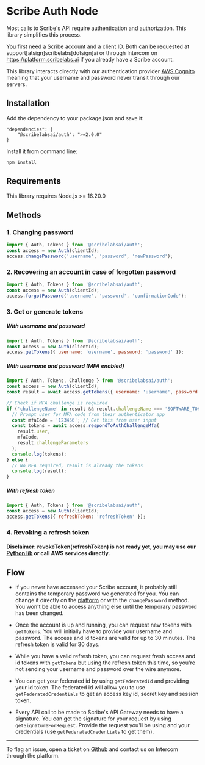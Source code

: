 # Scribe Auth Node

Most calls to Scribe's API require authentication and authorization. This library simplifies this process.

You first need a Scribe account and a client ID. Both can be requested at support[atsign]scribelabs[dotsign]ai or through Intercom on https://platform.scribelabs.ai if you already have a Scribe account.

This library interacts directly with our authentication provider [AWS Cognito](https://aws.amazon.com/cognito/) meaning that your username and password never transit through our servers.

## Installation

Add the dependency to your package.json and save it:

```
"dependencies": {
	"@scribelabsai/auth": ">=2.0.0"
}
```

Install it from command line:

```
npm install
```

## Requirements

This library requires Node.js >= 16.20.0

## Methods

### 1. Changing password

```javascript
import { Auth, Tokens } from '@scribelabsai/auth';
const access = new Auth(clientId);
access.changePassword('username', 'password', 'newPassword');
```

### 2. Recovering an account in case of forgotten password

```javascript
import { Auth, Tokens } from '@scribelabsai/auth';
const access = new Auth(clientId);
access.forgotPassword('username', 'password', 'confirmationCode');
```

### 3. Get or generate tokens

##### With username and password

```javascript
import { Auth, Tokens } from '@scribelabsai/auth';
const access = new Auth(clientId);
access.getTokens({ username: 'username', password: 'password' });
```

##### With username and password (MFA enabled)

```javascript
import { Auth, Tokens, Challenge } from '@scribelabsai/auth';
const access = new Auth(clientId);
const result = await access.getTokens({ username: 'username', password: 'password' });

// Check if MFA challenge is required
if ('challengeName' in result && result.challengeName === 'SOFTWARE_TOKEN_MFA') {
  // Prompt user for MFA code from their authenticator app
  const mfaCode = '123456'; // Get this from user input
  const tokens = await access.respondToAuthChallengeMfa(
    result.user,
    mfaCode,
    result.challengeParameters
  );
  console.log(tokens);
} else {
  // No MFA required, result is already the tokens
  console.log(result);
}
```

##### With refresh token

```javascript
import { Auth, Tokens } from '@scribelabsai/auth';
const access = new Auth(clientId);
access.getTokens({ refreshToken: 'refreshToken' });
```

### 4. Revoking a refresh token

#### Disclaimer: revokeToken(refreshToken) is not ready yet, you may use our [Python lib](https://github.com/ScribeLabsAI/ScribeAuth) or call AWS services directly.

## Flow

- If you never have accessed your Scribe account, it probably still contains the temporary password we generated for you. You can change it directly on the [platform](https://platform.scribelabs.ai) or with the `changePassword` method. You won't be able to access anything else until the temporary password has been changed.

- Once the account is up and running, you can request new tokens with `getTokens`. You will initially have to provide your username and password. The access and id tokens are valid for up to 30 minutes. The refresh token is valid for 30 days.

- While you have a valid refresh token, you can request fresh access and id tokens with `getTokens` but using the refresh token this time, so you're not sending your username and password over the wire anymore.

- You can get your federated id by using `getFederatedId` and providing your id token. The federated id will allow you to use `getFederatedCredentials` to get an access key id, secret key and session token.

- Every API call to be made to Scribe's API Gateway needs to have a signature. You can get the signature for your request by using `getSignatureForRequest`. Provide the request you'll be using and your credentials (use `getFederatedCredentials` to get them).

---

To flag an issue, open a ticket on [Github](https://github.com/ScribeLabsAI/ScribeAuthNode/issues) and contact us on Intercom through the platform.
